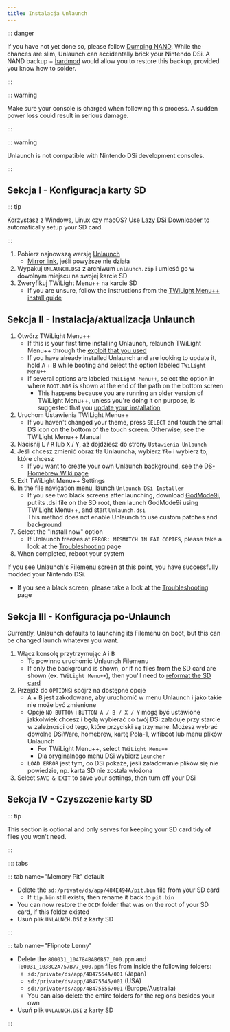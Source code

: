 ```yaml
---
title: Instalacja Unlaunch
---
```


::: danger

If you have not yet done so, please follow [Dumping NAND](dumping-nand.html). While the chances are slim, Unlaunch can accidentally brick your Nintendo DSi. A NAND backup + [hardmod](https://wiki.ds-homebrew.com/ds-index/hardmod) would allow you to restore this backup, provided you know how to solder.

:::

::: warning

Make sure your console is charged when following this process. A sudden power loss could result in serious damage.

:::

::: warning

Unlaunch is not compatible with Nintendo DSi development consoles.

:::

## Sekcja I - Konfiguracja karty SD

::: tip

Korzystasz z Windows, Linux czy macOS? Use [Lazy DSi Downloader](lazy-dsi-downloader.html) to automatically setup your SD card.

:::

1. Pobierz najnowszą wersję [Unlaunch](https://problemkaputt.de/unlaunch.zip)
   - [Mirror link](https://web.archive.org/web/20201112031436/https://problemkaputt.de/unlaunch.zip), jeśli powyższe nie działa
1. Wypakuj `UNLAUNCH.DSI` z archiwum `unlaunch.zip` i umieść go w dowolnym miejscu na swojej karcie SD
1. Zweryfikuj TWiLight Menu++ na karcie SD
   - If you are unsure, follow the instructions from the [TWiLight Menu++ install guide](https://wiki.ds-homebrew.com/twilightmenu/installing-dsi)

## Sekcja II - Instalacja/aktualizacja Unlaunch

1. Otwórz TWiLight Menu++
   - If this is your first time installing Unlaunch, relaunch TWiLight Menu++ through the [exploit that you used](launching-the-exploit.html)
   - If you have already installed Unlaunch and are looking to update it, hold <kbd class="face">A</kbd> + <kbd class="face">B</kbd> while booting and select the option labeled `TWiLight Menu++`
   - If several options are labeled `TWiLight Menu++`, select the option in where `BOOT.NDS` is shown at the end of the path on the bottom screen
      - This happens because you are running an older version of TWiLight Menu++, unless you're doing it on purpose, is suggested that you [update your installation](https://wiki.ds-homebrew.com/twilightmenu/updating-dsi)
1. Uruchom Ustawienia TWiLight Menu++
   - If you haven't changed your theme, press `SELECT` and touch the small DS icon on the bottom of the touch screen. Otherwise, see the TWiLight Menu++ Manual
1. Naciśnij <kbd class="l">L</kbd> / <kbd class="r">R</kbd> lub <kbd class="face">X</kbd> / <kbd class="face">Y</kbd>, aż dojdziesz do strony `Ustawienia Unlaunch`
1. Jeśli chcesz zmienić obraz tła Unlauncha, wybierz `Tło` i wybierz to, które chcesz
   - If you want to create your own Unlaunch background, see the [DS-Homebrew Wiki page](https://wiki.ds-homebrew.com/twilightmenu/custom-unlaunch-backgrounds)
1. Exit TWiLight Menu++ Settings
1. In the file navigation menu, launch `Unlaunch DSi Installer`
   - If you see two black screens after launching, download [GodMode9i](https://github.com/DS-Homebrew/GodMode9i/releases), put its .dsi file on the SD root, then launch GodMode9i using TWiLight Menu++, and start `Unlaunch.dsi`    
     This method does not enable Unlaunch to use custom patches and background
1. Select the "install now" option
   - If Unlaunch freezes at `ERROR: MISMATCH IN FAT COPIES`, please take a look at the [Troubleshooting](troubleshooting.html) page
1. When completed, reboot your system

If you see Unlaunch's Filemenu screen at this point, you have successfully modded your Nintendo DSi.
- If you see a black screen, please take a look at the [Troubleshooting](troubleshooting.html) page

## Sekcja III - Konfiguracja po-Unlaunch

Currently, Unlaunch defaults to launching its Filemenu on boot, but this can be changed launch whatever you want.

1. Włącz konsolę przytrzymując <kbd class="face">A</kbd> i <kbd class="face">B</kbd>
   - To powinno uruchomić Unlaunch Filemenu
   - If only the background is shown, or if no files from the SD card are shown (ex. `TWiLight Menu++`), then you'll need to [reformat the SD card](sd-card-setup.html)
1. Przejdź do `OPTIONS`i spójrz na dostępne opcje
   - <kbd class="face">A</kbd> + <kbd class="face">B</kbd> jest zakodowane, aby uruchomić w menu Unlaunch i jako takie nie może być zmienione
   - Opcje `NO BUTTON` i `BUTTON A / B / X / Y` mogą być ustawione jakkolwiek chcesz i będą wybierać co twój DSi załaduje przy starcie w zależności od tego, które przyciski są trzymane. Możesz wybrać dowolne DSiWare, homebrew, kartę Pola-1, wifiboot lub menu plików Unlaunch
      - For TWiLight Menu++, select  `TWiLight Menu++`
      - Dla oryginalnego menu DSi wybierz `Launcher`
   - `LOAD ERROR` jest tym, co DSi pokaże, jeśli załadowanie plików się nie powiedzie, np. karta SD nie została włożona
1. Select `SAVE & EXIT` to save your settings, then turn off your DSi

## Sekcja IV - Czyszczenie karty SD

::: tip

This section is optional and only serves for keeping your SD card tidy of files you won't need.

:::

:::: tabs

::: tab name="Memory Pit" default

- Delete the `sd:/private/ds/app/484E494A/pit.bin` file from your SD card
   - If `tip.bin` still exists, then rename it back to `pit.bin`
- You can now restore the `DCIM` folder that was on the root of your SD card, if this folder existed
- Usuń plik `UNLAUNCH.DSI` z karty SD

:::

::: tab name="Flipnote Lenny"

- Delete the `800031_104784BAB6B57_000.ppm` and `T00031_1038C2A757B77_000.ppm` files from inside the following folders:
   - `sd:/private/ds/app/4B47554A/001` (Japan)
   - `sd:/private/ds/app/4B475545/001` (USA)
   - `sd:/private/ds/app/4B475556/001` (Europe/Australia)
   - You can also delete the entire folders for the regions besides your own
- Usuń plik `UNLAUNCH.DSI` z karty SD

:::

